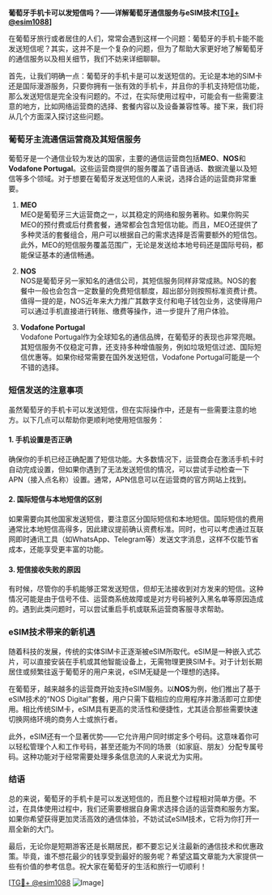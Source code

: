 **葡萄牙手机卡可以发短信吗？——详解葡萄牙通信服务与eSIM技术[[TG💪+ @esim1088](https://t.me/s/esim1088)]**

在葡萄牙旅行或者居住的人们，常常会遇到这样一个问题：葡萄牙的手机卡能不能发送短信呢？其实，这并不是一个复杂的问题，但为了帮助大家更好地了解葡萄牙的通信服务以及相关细节，我们不妨来详细聊聊。

首先，让我们明确一点：葡萄牙的手机卡是可以发送短信的。无论是本地的SIM卡还是国际漫游服务，只要你拥有一张有效的手机卡，并且你的手机支持短信功能，那么发送短信是完全没有问题的。不过，在实际使用过程中，可能会有一些需要注意的地方，比如网络运营商的选择、套餐内容以及设备兼容性等。接下来，我们将从几个方面深入探讨这些问题。

### 葡萄牙主流通信运营商及其短信服务

葡萄牙是一个通信业较为发达的国家，主要的通信运营商包括**MEO**、**NOS**和**Vodafone Portugal**。这些运营商提供的服务覆盖了语音通话、数据流量以及短信等多个领域。对于想要在葡萄牙发送短信的人来说，选择合适的运营商非常重要。

1. **MEO**  
   MEO是葡萄牙三大运营商之一，以其稳定的网络和服务著称。如果你购买MEO的预付费或后付费套餐，通常都会包含短信功能。而且，MEO还提供了多种灵活的套餐组合，用户可以根据自己的需求选择是否需要额外的短信包。此外，MEO的短信服务覆盖范围广，无论是发送给本地号码还是国际号码，都能保证基本的通信畅通。

2. **NOS**  
   NOS是葡萄牙另一家知名的通信公司，其短信服务同样非常成熟。NOS的套餐中一般也会包含一定数量的免费短信额度，超出部分则按照标准资费计费。值得一提的是，NOS近年来大力推广其数字支付和电子钱包业务，这使得用户可以通过手机直接进行转账、缴费等操作，进一步提升了用户体验。

3. **Vodafone Portugal**  
   Vodafone Portugal作为全球知名的通信品牌，在葡萄牙的表现也非常亮眼。其短信服务不仅稳定可靠，还支持多种增值服务，例如垃圾短信过滤、国际短信优惠等。如果你经常需要在国外发送短信，Vodafone Portugal可能是一个不错的选择。

### 短信发送的注意事项

虽然葡萄牙的手机卡可以发送短信，但在实际操作中，还是有一些需要注意的地方。以下几点可以帮助你更顺利地使用短信服务：

#### 1. 手机设置是否正确  
确保你的手机已经正确配置了短信功能。大多数情况下，运营商会在激活手机卡时自动完成设置，但如果你遇到了无法发送短信的情况，可以尝试手动检查一下APN（接入点名称）设置。通常，APN信息可以在运营商的官方网站上找到。

#### 2. 国际短信与本地短信的区别  
如果需要向其他国家发送短信，要注意区分国际短信和本地短信。国际短信的费用通常比本地短信高得多，因此建议提前确认资费标准。同时，也可以考虑通过互联网即时通讯工具（如WhatsApp、Telegram等）发送文字消息，这样不仅能节省成本，还能享受更丰富的功能。

#### 3. 短信接收失败的原因  
有时候，尽管你的手机能够正常发送短信，但却无法接收到对方发来的短信。这种情况可能是由于信号不佳、运营商系统故障或是对方号码被列入黑名单等原因造成的。遇到此类问题时，可以尝试重启手机或联系运营商客服寻求帮助。

### eSIM技术带来的新机遇

随着科技的发展，传统的实体SIM卡正逐渐被eSIM所取代。eSIM是一种嵌入式芯片，可以直接安装在手机或其他智能设备上，无需物理更换SIM卡。对于计划长期居住或频繁往返于葡萄牙的用户来说，eSIM无疑是一个理想的选择。

在葡萄牙，越来越多的运营商开始支持eSIM服务。以**NOS**为例，他们推出了基于eSIM技术的“NOS Digital”套餐，用户只需下载相应的应用程序并激活即可立即使用。相比传统SIM卡，eSIM具有更高的灵活性和便捷性，尤其适合那些需要快速切换网络环境的商务人士或旅行者。

此外，eSIM还有一个显著优势——它允许用户同时绑定多个号码。这意味着你可以轻松管理个人和工作号码，甚至还能为不同的场景（如家庭、朋友）分配专属号码。这种功能对于经常需要处理多条信息流的人来说尤为实用。

### 结语

总的来说，葡萄牙的手机卡是可以发送短信的，而且整个过程相对简单方便。不过，在具体使用过程中，我们还需要根据自身需求选择合适的运营商和服务方案。如果你希望获得更加灵活高效的通信体验，不妨试试eSIM技术，它将为你打开一扇全新的大门。

最后，无论你是短期游客还是长期居民，都不要忘记关注最新的通信技术和优惠政策。毕竟，谁不想花最少的钱享受到最好的服务呢？希望这篇文章能为大家提供一些有价值的参考信息。祝大家在葡萄牙的生活和旅行一切顺利！

[[TG💪+ @esim1088](https://t.me/s/esim1088) ![Image](https://i.postimg.cc/4NQfJmqS/Snipaste-2025-05-13-00-14-12.png)]